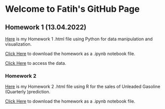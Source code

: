 # Welcome to Fatih's GitHub Page

## Homework 1 (13.04.2022)

  [Here](Files\Homework1\Homework1.html) is my Homework 1 .html file using Python for data manipulation and visualization.
  
  [Click Here](Files\Homework1\Homework1.ipynb) to download the homework as a .ipynb notebook file.
  
  [Click Here](Files\Homework1\Data.zip) to access the data.
    
### Homework 2
  [Here](Files\Homework2\Homework2.html) is my Homework 2 .html file using R for the sales of Unleaded Gasoline (Quarterly )prediction.
  
  [Click Here](Files\Homework2\Homework2.ipynb) to download the homework as a .ipynb notebook file.
